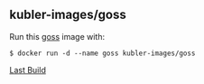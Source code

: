 ## kubler-images/goss

Run this [goss][] image with:

    $ docker run -d --name goss kubler-images/goss

[Last Build][packages]

[goss]: https://goss.url
[packages]: PACKAGES.md
